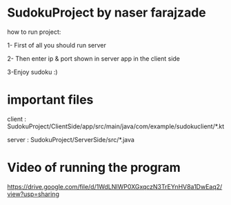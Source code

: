 # SudokuProject by naser farajzade

how to run project: 

1- First of all you should run server

2- Then enter ip & port shown in server app in the client side

3-Enjoy sudoku :)

# important files 
client : SudokuProject/ClientSide/app/src/main/java/com/example/sudokuclient/*.kt

server : SudokuProject/ServerSide/src/*.java

# Video of running the program
https://drive.google.com/file/d/1WdLNIWP0XGxqczN3TrEYnHV8a1DwEaq2/view?usp=sharing
